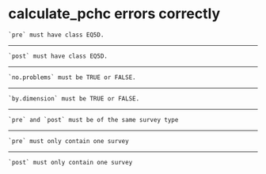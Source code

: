 # calculate_pchc errors correctly

    `pre` must have class EQ5D.

---

    `post` must have class EQ5D.

---

    `no.problems` must be TRUE or FALSE.

---

    `by.dimension` must be TRUE or FALSE.

---

    `pre` and `post` must be of the same survey type

---

    `pre` must only contain one survey

---

    `post` must only contain one survey

